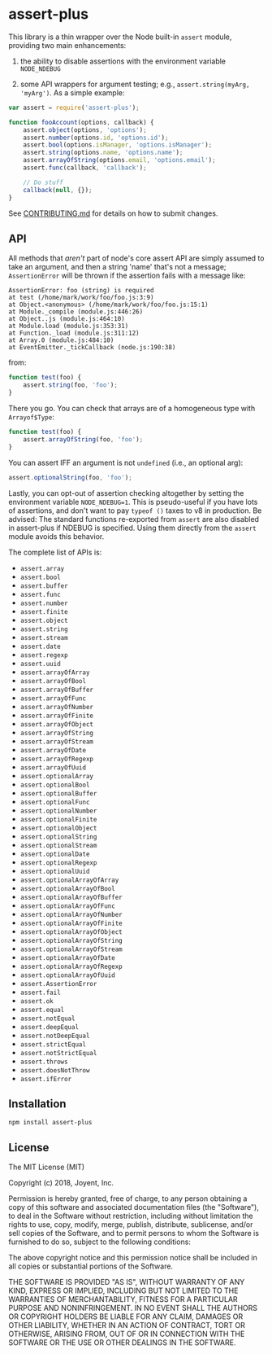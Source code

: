# assert-plus

This library is a thin wrapper over the Node built-in `assert` module,
providing two main enhancements:

1. the ability to disable assertions with the environment variable
   `NODE_NDEBUG`

2. some API wrappers for argument testing; e.g., `assert.string(myArg,
  'myArg')`.  As a simple example:

```javascript
var assert = require('assert-plus');

function fooAccount(options, callback) {
    assert.object(options, 'options');
    assert.number(options.id, 'options.id');
    assert.bool(options.isManager, 'options.isManager');
    assert.string(options.name, 'options.name');
    assert.arrayOfString(options.email, 'options.email');
    assert.func(callback, 'callback');

    // Do stuff
    callback(null, {});
}
```

See [CONTRIBUTING.md](CONTRIBUTING.md) for details on how to submit changes.

## API

All methods that *aren't* part of node's core assert API are simply assumed to
take an argument, and then a string 'name' that's not a message; `AssertionError`
will be thrown if the assertion fails with a message like:

    AssertionError: foo (string) is required
    at test (/home/mark/work/foo/foo.js:3:9)
    at Object.<anonymous> (/home/mark/work/foo/foo.js:15:1)
    at Module._compile (module.js:446:26)
    at Object..js (module.js:464:10)
    at Module.load (module.js:353:31)
    at Function._load (module.js:311:12)
    at Array.0 (module.js:484:10)
    at EventEmitter._tickCallback (node.js:190:38)

from:

```javascript
function test(foo) {
    assert.string(foo, 'foo');
}
```

There you go.  You can check that arrays are of a homogeneous type with `Arrayof$Type`:

```javascript
function test(foo) {
    assert.arrayOfString(foo, 'foo');
}
```

You can assert IFF an argument is not `undefined` (i.e., an optional arg):

```javascript
assert.optionalString(foo, 'foo');
```

Lastly, you can opt-out of assertion checking altogether by setting the
environment variable `NODE_NDEBUG=1`.  This is pseudo-useful if you have
lots of assertions, and don't want to pay `typeof ()` taxes to v8 in
production.  Be advised:  The standard functions re-exported from `assert` are
also disabled in assert-plus if NDEBUG is specified.  Using them directly from
the `assert` module avoids this behavior.

The complete list of APIs is:

* `assert.array`
* `assert.bool`
* `assert.buffer`
* `assert.func`
* `assert.number`
* `assert.finite`
* `assert.object`
* `assert.string`
* `assert.stream`
* `assert.date`
* `assert.regexp`
* `assert.uuid`
* `assert.arrayOfArray`
* `assert.arrayOfBool`
* `assert.arrayOfBuffer`
* `assert.arrayOfFunc`
* `assert.arrayOfNumber`
* `assert.arrayOfFinite`
* `assert.arrayOfObject`
* `assert.arrayOfString`
* `assert.arrayOfStream`
* `assert.arrayOfDate`
* `assert.arrayOfRegexp`
* `assert.arrayOfUuid`
* `assert.optionalArray`
* `assert.optionalBool`
* `assert.optionalBuffer`
* `assert.optionalFunc`
* `assert.optionalNumber`
* `assert.optionalFinite`
* `assert.optionalObject`
* `assert.optionalString`
* `assert.optionalStream`
* `assert.optionalDate`
* `assert.optionalRegexp`
* `assert.optionalUuid`
* `assert.optionalArrayOfArray`
* `assert.optionalArrayOfBool`
* `assert.optionalArrayOfBuffer`
* `assert.optionalArrayOfFunc`
* `assert.optionalArrayOfNumber`
* `assert.optionalArrayOfFinite`
* `assert.optionalArrayOfObject`
* `assert.optionalArrayOfString`
* `assert.optionalArrayOfStream`
* `assert.optionalArrayOfDate`
* `assert.optionalArrayOfRegexp`
* `assert.optionalArrayOfUuid`
* `assert.AssertionError`
* `assert.fail`
* `assert.ok`
* `assert.equal`
* `assert.notEqual`
* `assert.deepEqual`
* `assert.notDeepEqual`
* `assert.strictEqual`
* `assert.notStrictEqual`
* `assert.throws`
* `assert.doesNotThrow`
* `assert.ifError`

## Installation

    npm install assert-plus

## License

The MIT License (MIT)

Copyright (c) 2018, Joyent, Inc.

Permission is hereby granted, free of charge, to any person obtaining a copy of
this software and associated documentation files (the "Software"), to deal in
the Software without restriction, including without limitation the rights to
use, copy, modify, merge, publish, distribute, sublicense, and/or sell copies of
the Software, and to permit persons to whom the Software is furnished to do so,
subject to the following conditions:

The above copyright notice and this permission notice shall be included in all
copies or substantial portions of the Software.

THE SOFTWARE IS PROVIDED "AS IS", WITHOUT WARRANTY OF ANY KIND, EXPRESS OR
IMPLIED, INCLUDING BUT NOT LIMITED TO THE WARRANTIES OF MERCHANTABILITY,
FITNESS FOR A PARTICULAR PURPOSE AND NONINFRINGEMENT. IN NO EVENT SHALL THE
AUTHORS OR COPYRIGHT HOLDERS BE LIABLE FOR ANY CLAIM, DAMAGES OR OTHER
LIABILITY, WHETHER IN AN ACTION OF CONTRACT, TORT OR OTHERWISE, ARISING FROM,
OUT OF OR IN CONNECTION WITH THE SOFTWARE OR THE USE OR OTHER DEALINGS IN THE
SOFTWARE.
